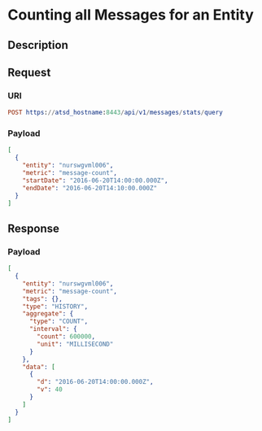 # Counting all Messages for an Entity

## Description

## Request

### URI

```elm
POST https://atsd_hostname:8443/api/v1/messages/stats/query
```

### Payload

```json
[
  {
    "entity": "nurswgvml006",
    "metric": "message-count",
    "startDate": "2016-06-20T14:00:00.000Z",
    "endDate": "2016-06-20T14:10:00.000Z"
  }
]
```

## Response

### Payload

```json
[
  {
    "entity": "nurswgvml006",
    "metric": "message-count",
    "tags": {},
    "type": "HISTORY",
    "aggregate": {
      "type": "COUNT",
      "interval": {
        "count": 600000,
        "unit": "MILLISECOND"
      }
    },
    "data": [
      {
        "d": "2016-06-20T14:00:00.000Z",
        "v": 40
      }
    ]
  }
]
```